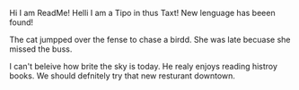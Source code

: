 Hi I am ReadMe!
Helli I am a Tipo in thus Taxt!
New lenguage has beeen found!

The cat jumpped over the fense to chase a birdd.
She was late becuase she missed the buss.

I can't beleive how brite the sky is today.
He realy enjoys reading histroy books.
We should defnitely try that new resturant downtown.
